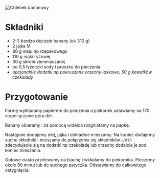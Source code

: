 ![Chlebek bananowy](https://kuchniabezglutenu.pl/wp-content/uploads/2021/10/P1220047-1536x1128.jpg)
# Składniki 
- 2-3 bardzo dojrzałe banany (ok 310 g)
- 2 jajka M
- 80 g oleju np rzepakowego
- 110 g mąki ryżowej
- 30 g skrobi ziemniaczanej
- po 0,5 łyżeczki sody i proszku do pieczenia
- _opcjonalnie dodatki np pokruszone orzechy laskowe, 50 g kawałków czekolady_
# Przygotowanie
Formę wykładamy papierem do pieczenia a piekarnik ustawiamy na 170 stopni grzanie góra dół.

Banany obieramy i za pomocą widelca rozgniatamy na papkę.

Następnie dodajemy olej, jajka i dokładnie mieszamy. Na koniec dodajemy suche składniki i mieszamy do połączenia się składników. Jeśli zdecydujecie się na dodatki np czekoladę lub orzechy dodajcie je pod koniec mieszania.

Gotowe ciasto przelewamy na blachę i wkładamy do piekarnika. Pieczemy około 50 minut lub do suchego patyczka. Odstawiamy do całkowitego ostygnięcia.